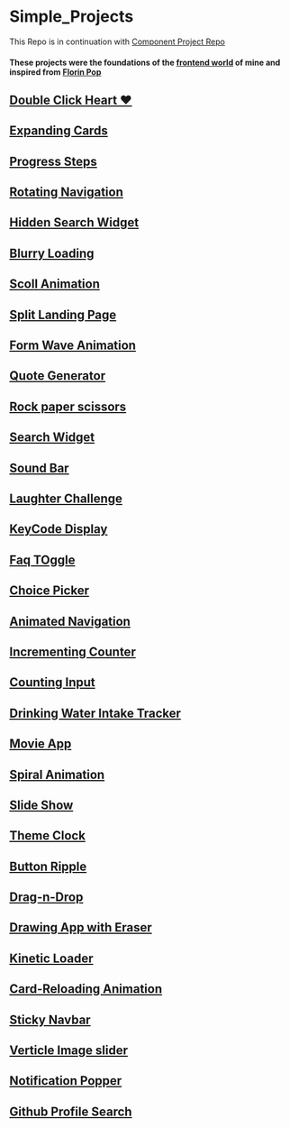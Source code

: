 # Simple_Projects
This Repo is in continuation with [Component Project Repo](https://github.com/Rahul4dev/Component-Projects)

#### These projects were the foundations of the [frontend world]() of mine and inspired from [Florin Pop](https://www.florin-pop.com/blog/2019/09/100-days-100-projects/)

## []()
## [Double Click Heart ❤](https://github.com/Rahul4dev/Simple_Projects/tree/DoubleClickHeart)
## [Expanding Cards](https://github.com/Rahul4dev/Simple_Projects/tree/Expanding_Card)
## [Progress Steps](https://github.com/Rahul4dev/Simple_Projects/tree/Progress_Steps)
## [Rotating Navigation](https://github.com/Rahul4dev/Simple_Projects/tree/Rotating-Navigation)
## [Hidden Search Widget](https://github.com/Rahul4dev/Simple_Projects/blob/Search-Widget)
## [Blurry Loading](https://github.com/Rahul4dev/Simple_Projects/tree/Blur-Loading)
## [Scoll Animation](https://github.com/Rahul4dev/Simple_Projects/tree/ScrollAnimation)
## [Split Landing Page](https://github.com/Rahul4dev/Simple_Projects/tree/split-landing-page)
## [Form Wave Animation](https://github.com/Rahul4dev/Simple_Projects/tree/WaveForm-Input)
## [Quote Generator](https://github.com/Rahul4dev/Simple_Projects/tree/Quote_Generator)
## [Rock paper scissors](https://github.com/Rahul4dev/Simple_Projects/tree/Rock-paper-scissors)
## [Search Widget](https://github.com/Rahul4dev/Simple_Projects/tree/Search-Widget)
## [Sound Bar](https://github.com/Rahul4dev/Simple_Projects/tree/Sound_Bar)
## [Laughter Challenge](https://github.com/Rahul4dev/Simple_Projects/tree/LaughterChallenge)
## [KeyCode Display](https://github.com/Rahul4dev/Simple_Projects/tree/keyCodesDisplay)
## [Faq TOggle](https://github.com/Rahul4dev/Simple_Projects/tree/FAQ-Toggle)
## [Choice Picker](https://github.com/Rahul4dev/Simple_Projects/tree/ChoicePicker)
## [Animated Navigation](https://github.com/Rahul4dev/Simple_Projects/tree/Animated-Nav)
## [Incrementing Counter](https://github.com/Rahul4dev/Simple_Projects/tree/Incrementing-Counter)
## [Counting Input](https://github.com/Rahul4dev/Simple_Projects/tree/CountingInput)
## [Drinking Water Intake Tracker](https://github.com/Rahul4dev/Simple_Projects/tree/DrinkWater-IntakeChecker)
## [Movie App](https://github.com/Rahul4dev/Simple_Projects/tree/MovieApp)
## [Spiral Animation](https://github.com/Rahul4dev/Simple_Projects/tree/Spiral-Animation)
## [Slide Show](https://github.com/Rahul4dev/Simple_Projects/tree/SlideShow)
## [Theme Clock](https://github.com/Rahul4dev/Simple_Projects/tree/ThemeClock)
## [Button Ripple](https://github.com/Rahul4dev/Simple_Projects/tree/ButtonRipple)
## [Drag-n-Drop](https://github.com/Rahul4dev/Simple_Projects/tree/Drag-n-Drop)
## [Drawing App with Eraser](https://github.com/Rahul4dev/Simple_Projects/tree/DrawingApp)
## [Kinetic Loader](https://github.com/Rahul4dev/Simple_Projects/tree/Kinetic-Loader)
## [Card-Reloading Animation](https://github.com/Rahul4dev/Simple_Projects/tree/Card-Reloading-Animation)
## [Sticky Navbar](https://github.com/Rahul4dev/Simple_Projects/tree/StickyNavbar)
## [Verticle Image slider](https://github.com/Rahul4dev/Simple_Projects/tree/ImageSlider)
## [Notification Popper](https://github.com/Rahul4dev/Simple_Projects/tree/NotificationPopper)
## [Github Profile Search](https://github.com/Rahul4dev/Simple_Projects/tree/githubProfileSearch)
## []()
## []()
